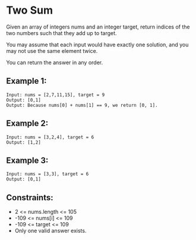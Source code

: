 # Two Sum

Given an array of integers nums and an integer target, return indices of the two numbers such that they add up to target.

You may assume that each input would have exactly one solution, and you may not use the same element twice.

You can return the answer in any order.

 
## Example 1:
```
Input: nums = [2,7,11,15], target = 9
Output: [0,1]
Output: Because nums[0] + nums[1] == 9, we return [0, 1].
```

## Example 2:
```
Input: nums = [3,2,4], target = 6
Output: [1,2]
```

## Example 3:
```
Input: nums = [3,3], target = 6
Output: [0,1]
```

## Constraints:
- 2 <= nums.length <= 105
- -109 <= nums[i] <= 109
- -109 <= target <= 109
- Only one valid answer exists.
